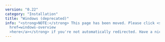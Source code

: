 ```yaml
---
version: "0.22"
category: "Installation"
title: "Windows (deprecated)"
info: "<strong>NOTE:</strong> This page has been moved. Please click <strong><a
  href=windows-overview
  >here</a></strong> if you're not automatically redirected. Have a nice day!"
---
```


<meta http-equiv="refresh" content="1;url=sensu-on-microsoft-windows">
